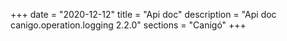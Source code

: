 +++
date        = "2020-12-12"
title       = "Api doc"
description = "Api doc canigo.operation.logging 2.2.0"
sections    = "Canigó"
+++